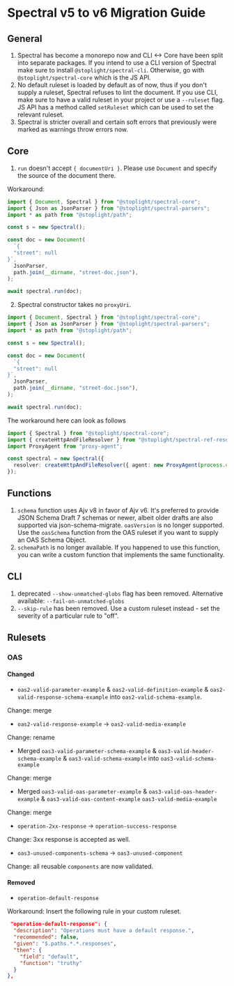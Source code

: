 # Spectral v5 to v6 Migration Guide

## General

1. Spectral has become a monorepo now and CLI <-> Core have been split into separate packages. If you intend to use a CLI version of Spectral make sure to install `@stoplight/spectral-cli`. Otherwise, go with `@stoplight/spectral-core` which is the JS API.
2. No default ruleset is loaded by default as of now, thus if you don't supply a ruleset, Spectral refuses to lint the document. If you use CLI, make sure to have a valid ruleset in your project or use a `--ruleset` flag. JS API has a method called `setRuleset` which can be used to set the relevant ruleset.
3. Spectral is stricter overall and certain soft errors that previously were marked as warnings throw errors now.

## Core

1. `run` doesn't accept `{ documentUri }`. Please use `Document` and specify the source of the document there.

Workaround:

```ts
import { Document, Spectral } from "@stoplight/spectral-core";
import { Json as JsonParser } from "@stoplight/spectral-parsers";
import * as path from "@stoplight/path";

const s = new Spectral();

const doc = new Document(
  `{
  "street": null
}`,
  JsonParser,
  path.join(__dirname, "street-doc.json"),
);

await spectral.run(doc);
```

2. Spectral constructor takes no `proxyUri`.

```ts
import { Document, Spectral } from "@stoplight/spectral-core";
import { Json as JsonParser } from "@stoplight/spectral-parsers";
import * as path from "@stoplight/path";

const s = new Spectral();

const doc = new Document(
  `{
  "street": null
}`,
  JsonParser,
  path.join(__dirname, "street-doc.json"),
);

await spectral.run(doc);
```

The workaround here can look as follows

```ts
import { Spectral } from "@stoplight/spectral-core";
import { createHttpAndFileResolver } from "@stoplight/spectral-ref-resolver";
import ProxyAgent from "proxy-agent";

const spectral = new Spectral({
  resolver: createHttpAndFileResolver({ agent: new ProxyAgent(process.env.PROXY) }),
});
```

## Functions

1. `schema` function uses Ajv v8 in favor of Ajv v6. It's preferred to provide JSON Schema Draft 7 schemas or newer, albeit older drafts are also supported via json-schema-migrate. `oasVersion` is no longer supported. Use the `oasSchema` function from the OAS ruleset if you want to supply an OAS Schema Object.
2. `schemaPath` is no longer available. If you happened to use this function, you can write a custom function that implements the same functionality.

## CLI

1. deprecated `--show-unmatched-globs` flag has been removed. Alternative available: `--fail-on-unmatched-globs`
2. `--skip-rule` has been removed. Use a custom ruleset instead - set the severity of a particular rule to "off".

## Rulesets

### OAS

#### Changed

- `oas2-valid-parameter-example` & `oas2-valid-definition-example` & `oas2-valid-response-schema-example` into `oas2-valid-schema-example`.

Change: merge

- `oas2-valid-response-example` -> `oas2-valid-media-example`

Change: rename

- Merged `oas3-valid-parameter-schema-example` & `oas3-valid-header-schema-example` & `oas3-valid-schema-example` into `oas3-valid-schema-example`

Change: merge

- Merged `oas3-valid-oas-parameter-example` & `oas3-valid-oas-header-example` & `oas3-valid-oas-content-example` `oas3-valid-media-example`

Change: merge

- `operation-2xx-response` -> `operation-success-response`

Change: 3xx response is accepted as well.

- `oas3-unused-components-schema` -> `oas3-unused-component`

Change: all reusable `components` are now validated.

#### Removed

- `operation-default-response`

Workaround: Insert the following rule in your custom ruleset.

```json
 "operation-default-response": {
  "description": "Operations must have a default response.",
  "recommended": false,
  "given": "$.paths.*.*.responses",
  "then": {
    "field": "default",
    "function": "truthy"
  }
},
```
